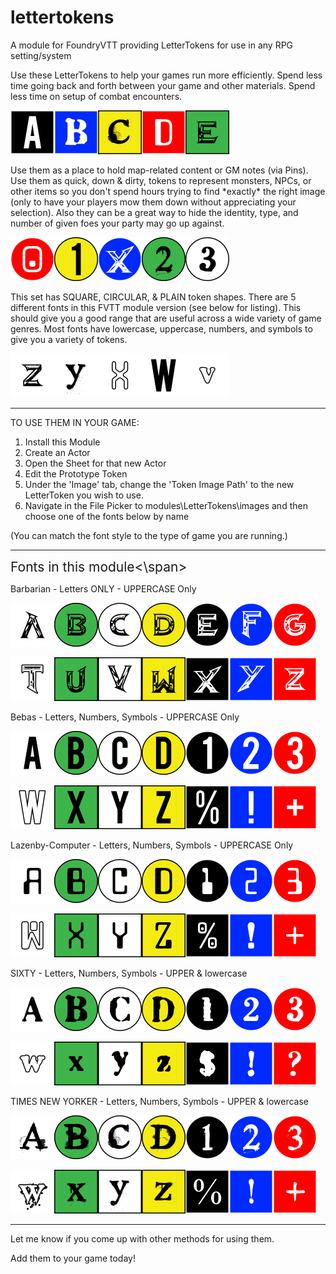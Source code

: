 # lettertokens
A module for FoundryVTT providing LetterTokens for use in any RPG setting/system


Use these LetterTokens to help your games run more efficiently. Spend less time going back and forth between your game and other materials. Spend less time on setup of combat encounters.

<img src="images\bebas\SQUARE\WHITE-ON-BLACK\UPPERCASE\bebas_280x280_wob_SQUARE_uppercase_A.png" height="70" width="70"><img src="images\sixty\SQUARE\WHITE-ON-BLUE\UPPERCASE\sixty_280x280_blue_SQUARE_uppercase_B.png" height="70" width="70"><img src="images\times-new-yorker\SQUARE\BLACK-ON-YELLOW\UPPERCASE\times-new-yorker_280x280_yellow_SQUARE_uppercase_C.png" height="70" width="70"><img src="images\lazenby-computer\SQUARE\WHITE-ON-RED\UPPERCASE\lazenby-computer_280x280_red_SQUARE_uppercase_D.png" height="70" width="70"><img src="images\barbarian\SQUARE\BLACK-ON-GREEN\UPPERCASE\barbarian_280x280_green_SQUARE_uppercase_E.png" height="70" width="70">

Use them as a place to hold map-related content or GM notes (via Pins). Use them as quick, down & dirty, tokens to represent monsters, NPCs, or other items so you don't spend hours trying to find \*exactly\* the right image (only to have your players mow them down without appreciating your selection). Also they can be a great way to hide the identity, type, and number of given foes your party may go up against.

<img src="images\lazenby-computer\CIRCLE\WHITE-ON-RED\NUMBERS\lazenby-computer_280x280_red_CIRCLE_number_0.png" height="70" width="70"><img src="images\bebas\CIRCLE\BLACK-ON-YELLOW\NUMBERS\bebas_280x280_yellow_CIRCLE_number_1.png" height="70" width="70"><img src="images\barbarian\CIRCLE\WHITE-ON-BLUE\UPPERCASE\barbarian_280x280_blue_CIRCLE_uppercase_X.png" height="70" width="70"><img src="images\times-new-yorker\CIRCLE\BLACK-ON-GREEN\NUMBERS\times-new-yorker_280x280_green_CIRCLE_number_2.png" height="70" width="70"><img src="images\sixty\CIRCLE\BLACK-ON-WHITE\NUMBERS\sixty_280x280_bow_CIRCLE_number_3.png" height="70" width="70">

This set has SQUARE, CIRCULAR, & PLAIN token shapes. There are 5 different fonts in this FVTT module version (see below for listing). This should give you a good range that are useful across a wide variety of game genres. Most fonts have lowercase, uppercase, numbers, and symbols to give you a variety of tokens.

<img src="images\barbarian\PLAIN\BLACK\UPPERCASE\barbarian_280x280_black_uppercase_Z.png" height="70" width="70"><img src="images\times-new-yorker\PLAIN\BLACK\lowercase\times-new-yorker_280x280_black_lowercase_y.png" height="70" width="70"><img src="images\lazenby-computer\PLAIN\WHITE\UPPERCASE\lazenby-computer_280x280_white_uppercase_X.png" height="70" width="70"><img src="images\bebas\PLAIN\BLACK\UPPERCASE\bebas_280x280_black_uppercase_W.png" height="70" width="70"><img src="images\sixty\PLAIN\WHITE\lowercase\sixty_280x280_white_lowercase_v.png" height="70" width="70">

---

TO USE THEM IN YOUR GAME:

1. Install this Module
2. Create an Actor
3. Open the Sheet for that new Actor
4. Edit the Prototype Token
5. Under the 'Image' tab, change the 'Token Image Path' to the new LetterToken you wish to use.
6. Navigate in the File Picker to modules\LetterTokens\images and then choose one of the fonts below by name

<!-- -->

(You can match the font style to the type of game you are running.)



---

<span style="font-size: 1.5em;">Fonts in this module<\span>

Barbarian - Letters ONLY - UPPERCASE Only

<img src="images\barbarian\PLAIN\BLACK\UPPERCASE\barbarian_280x280_black_uppercase_A.png" height="70" width="70"><img src="images\barbarian\CIRCLE\BLACK-ON-GREEN\UPPERCASE\barbarian_280x280_green_CIRCLE_uppercase_B.png" height="70" width="70"><img src="images\barbarian\CIRCLE\BLACK-ON-WHITE\UPPERCASE\barbarian_280x280_bow_CIRCLE_uppercase_C.png" height="70" width="70"><img src="images\barbarian\CIRCLE\BLACK-ON-YELLOW\UPPERCASE\barbarian_280x280_yellow_CIRCLE_uppercase_D.png" height="70" width="70"><img src="images\barbarian\CIRCLE\WHITE-ON-BLACK\UPPERCASE\barbarian_280x280_wob_CIRCLE_uppercase_E.png" height="70" width="70"><img src="images\barbarian\CIRCLE\WHITE-ON-BLUE\UPPERCASE\barbarian_280x280_blue_CIRCLE_uppercase_F.png" height="70" width="70"><img src="images\barbarian\CIRCLE\WHITE-ON-RED\UPPERCASE\barbarian_280x280_red_CIRCLE_uppercase_G.png" height="70" width="70">

<img src="images\barbarian\PLAIN\WHITE\UPPERCASE\barbarian_280x280_white_uppercase_T.png" height="70" width="70"><img src="images\barbarian\SQUARE\BLACK-ON-GREEN\UPPERCASE\barbarian_280x280_green_SQUARE_uppercase_U.png" height="70" width="70"><img src="images\barbarian\SQUARE\BLACK-ON-WHITE\UPPERCASE\barbarian_280x280_bow_SQUARE_uppercase_V.png" height="70" width="70"><img src="images\barbarian\SQUARE\BLACK-ON-YELLOW\UPPERCASE\barbarian_280x280_yellow_SQUARE_uppercase_W.png" height="70" width="70"><img src="images\barbarian\SQUARE\WHITE-ON-BLACK\UPPERCASE\barbarian_280x280_wob_SQUARE_uppercase_X.png" height="70" width="70"><img src="images\barbarian\SQUARE\WHITE-ON-BLUE\UPPERCASE\barbarian_280x280_blue_SQUARE_uppercase_Y.png" height="70" width="70"><img src="images\barbarian\SQUARE\WHITE-ON-RED\UPPERCASE\barbarian_280x280_red_SQUARE_uppercase_Z.png" height="70" width="70">

Bebas - Letters, Numbers, Symbols - UPPERCASE Only

<img src="images\bebas\PLAIN\BLACK\UPPERCASE\bebas_280x280_black_uppercase_A.png" height="70" width="70"><img src="images\bebas\CIRCLE\BLACK-ON-GREEN\UPPERCASE\bebas_280x280_green_CIRCLE_uppercase_B.png" height="70" width="70"><img src="images\bebas\CIRCLE\BLACK-ON-WHITE\UPPERCASE\bebas_280x280_bow_CIRCLE_uppercase_C.png" height="70" width="70"><img src="images\bebas\CIRCLE\BLACK-ON-YELLOW\UPPERCASE\bebas_280x280_yellow_CIRCLE_uppercase_D.png" height="70" width="70"><img src="images\bebas\CIRCLE\WHITE-ON-BLACK\NUMBERS\bebas_280x280_wob_CIRCLE_number_1.png" height="70" width="70"><img src="images\bebas\CIRCLE\WHITE-ON-BLUE\NUMBERS\bebas_280x280_blue_CIRCLE_number_2.png" height="70" width="70"><img src="images\bebas\CIRCLE\WHITE-ON-RED\NUMBERS\bebas_280x280_red_CIRCLE_number_3.png" height="70" width="70">

<img src="images\bebas\PLAIN\WHITE\UPPERCASE\bebas_280x280_white_uppercase_W.png" height="70" width="70"><img src="images\bebas\SQUARE\BLACK-ON-GREEN\UPPERCASE\bebas_280x280_green_SQUARE_uppercase_X.png" height="70" width="70"><img src="images\bebas\SQUARE\BLACK-ON-WHITE\UPPERCASE\bebas_280x280_bow_SQUARE_uppercase_Y.png" height="70" width="70"><img src="images\bebas\SQUARE\BLACK-ON-YELLOW\UPPERCASE\bebas_280x280_yellow_SQUARE_uppercase_Z.png" height="70" width="70"><img src="images\bebas\SQUARE\WHITE-ON-BLACK\SYMBOLS\bebas_280x280_wob_SQUARE_symbol_percent-sign.png" height="70" width="70"><img src="images\bebas\SQUARE\WHITE-ON-BLUE\SYMBOLS\bebas_280x280_blue_SQUARE_symbol_exclamation-mark.png" height="70" width="70"><img src="images\bebas\SQUARE\WHITE-ON-RED\SYMBOLS\bebas_280x280_red_SQUARE_symbol_plus-sign.png" height="70" width="70">

Lazenby-Computer - Letters, Numbers, Symbols - UPPERCASE Only

<img src="images\lazenby-computer\PLAIN\BLACK\UPPERCASE\lazenby-computer_280x280_black_uppercase_A.png" height="70" width="70"><img src="images\lazenby-computer\CIRCLE\BLACK-ON-GREEN\UPPERCASE\lazenby-computer_280x280_green_CIRCLE_uppercase_B.png" height="70" width="70"><img src="images\lazenby-computer\CIRCLE\BLACK-ON-WHITE\UPPERCASE\lazenby-computer_280x280_bow_CIRCLE_uppercase_C.png" height="70" width="70"><img src="images\lazenby-computer\CIRCLE\BLACK-ON-YELLOW\UPPERCASE\lazenby-computer_280x280_yellow_CIRCLE_uppercase_D.png" height="70" width="70"><img src="images\lazenby-computer\CIRCLE\WHITE-ON-BLACK\NUMBERS\lazenby-computer_280x280_wob_CIRCLE_number_1.png" height="70" width="70"><img src="images\lazenby-computer\CIRCLE\WHITE-ON-BLUE\NUMBERS\lazenby-computer_280x280_blue_CIRCLE_number_2.png" height="70" width="70"><img src="images\lazenby-computer\CIRCLE\WHITE-ON-RED\NUMBERS\lazenby-computer_280x280_red_CIRCLE_number_3.png" height="70" width="70">

<img src="images\lazenby-computer\PLAIN\WHITE\UPPERCASE\lazenby-computer_280x280_white_uppercase_W.png" height="70" width="70"><img src="images\lazenby-computer\SQUARE\BLACK-ON-GREEN\UPPERCASE\lazenby-computer_280x280_green_SQUARE_uppercase_X.png" height="70" width="70"><img src="images\lazenby-computer\SQUARE\BLACK-ON-WHITE\UPPERCASE\lazenby-computer_280x280_bow_SQUARE_uppercase_Y.png" height="70" width="70"><img src="images\lazenby-computer\SQUARE\BLACK-ON-YELLOW\UPPERCASE\lazenby-computer_280x280_yellow_SQUARE_uppercase_Z.png" height="70" width="70"><img src="images\lazenby-computer\SQUARE\WHITE-ON-BLACK\SYMBOLS\lazenby-computer_280x280_wob_SQUARE_symbol_percent-sign.png" height="70" width="70"><img src="images\lazenby-computer\SQUARE\WHITE-ON-BLUE\SYMBOLS\lazenby-computer_280x280_blue_SQUARE_symbol_exclamation-mark.png" height="70" width="70"><img src="images\lazenby-computer\SQUARE\WHITE-ON-RED\SYMBOLS\lazenby-computer_280x280_red_SQUARE_symbol_plus-sign.png" height="70" width="70">

SIXTY - Letters, Numbers, Symbols - UPPER & lowercase

<img src="images\sixty\PLAIN\BLACK\UPPERCASE\sixty_280x280_black_uppercase_A.png" height="70" width="70"><img src="images\sixty\CIRCLE\BLACK-ON-GREEN\UPPERCASE\sixty_280x280_green_CIRCLE_uppercase_B.png" height="70" width="70"><img src="images\sixty\CIRCLE\BLACK-ON-WHITE\UPPERCASE\sixty_280x280_bow_CIRCLE_uppercase_C.png" height="70" width="70"><img src="images\sixty\CIRCLE\BLACK-ON-YELLOW\UPPERCASE\sixty_280x280_yellow_CIRCLE_uppercase_D.png" height="70" width="70"><img src="images\sixty\CIRCLE\WHITE-ON-BLACK\NUMBERS\sixty_280x280_wob_CIRCLE_number_1.png" height="70" width="70"><img src="images\sixty\CIRCLE\WHITE-ON-BLUE\NUMBERS\sixty_280x280_blue_CIRCLE_number_2.png" height="70" width="70"><img src="images\sixty\CIRCLE\WHITE-ON-RED\NUMBERS\sixty_280x280_red_CIRCLE_number_3.png" height="70" width="70">

<img src="images\sixty\PLAIN\WHITE\lowercase\sixty_280x280_white_lowercase_W.png" height="70" width="70"><img src="images\sixty\SQUARE\BLACK-ON-GREEN\lowercase\sixty_280x280_green_SQUARE_lowercase_X.png" height="70" width="70"><img src="images\sixty\SQUARE\BLACK-ON-WHITE\lowercase\sixty_280x280_bow_SQUARE_lowercase_Y.png" height="70" width="70"><img src="images\sixty\SQUARE\BLACK-ON-YELLOW\lowercase\sixty_280x280_yellow_SQUARE_lowercase_Z.png" height="70" width="70"><img src="images\sixty\SQUARE\WHITE-ON-BLACK\SYMBOLS\sixty_280x280_wob_SQUARE_symbol_dollar-sign.png" height="70" width="70"><img src="images\sixty\SQUARE\WHITE-ON-BLUE\SYMBOLS\sixty_280x280_blue_SQUARE_symbol_exclamation-mark.png" height="70" width="70"><img src="images\sixty\SQUARE\WHITE-ON-RED\SYMBOLS\sixty_280x280_red_SQUARE_symbol_question.png" height="70" width="70">

TIMES NEW YORKER - Letters, Numbers, Symbols - UPPER & lowercase

<img src="images\times-new-yorker\PLAIN\BLACK\UPPERCASE\times-new-yorker_280x280_black_uppercase_A.png" height="70" width="70"><img src="images\times-new-yorker\CIRCLE\BLACK-ON-GREEN\UPPERCASE\times-new-yorker_280x280_green_CIRCLE_uppercase_B.png" height="70" width="70"><img src="images\times-new-yorker\CIRCLE\BLACK-ON-WHITE\UPPERCASE\times-new-yorker_280x280_bow_CIRCLE_uppercase_C.png" height="70" width="70"><img src="images\times-new-yorker\CIRCLE\BLACK-ON-YELLOW\UPPERCASE\times-new-yorker_280x280_yellow_CIRCLE_uppercase_D.png" height="70" width="70"><img src="images\times-new-yorker\CIRCLE\WHITE-ON-BLACK\NUMBERS\times-new-yorker_280x280_wob_CIRCLE_number_1.png" height="70" width="70"><img src="images\times-new-yorker\CIRCLE\WHITE-ON-BLUE\NUMBERS\times-new-yorker_280x280_blue_CIRCLE_number_2.png" height="70" width="70"><img src="images\times-new-yorker\CIRCLE\WHITE-ON-RED\NUMBERS\times-new-yorker_280x280_red_CIRCLE_number_3.png" height="70" width="70">

<img src="images\times-new-yorker\PLAIN\WHITE\lowercase\times-new-yorker_280x280_white_lowercase_W.png" height="70" width="70"><img src="images\times-new-yorker\SQUARE\BLACK-ON-GREEN\lowercase\times-new-yorker_280x280_green_SQUARE_lowercase_X.png" height="70" width="70"><img src="images\times-new-yorker\SQUARE\BLACK-ON-WHITE\lowercase\times-new-yorker_280x280_bow_SQUARE_lowercase_Y.png" height="70" width="70"><img src="images\times-new-yorker\SQUARE\BLACK-ON-YELLOW\lowercase\times-new-yorker_280x280_yellow_SQUARE_lowercase_Z.png" height="70" width="70"><img src="images\times-new-yorker\SQUARE\WHITE-ON-BLACK\SYMBOLS\times-new-yorker_280x280_wob_SQUARE_symbol_percent-sign.png" height="70" width="70"><img src="images\times-new-yorker\SQUARE\WHITE-ON-BLUE\SYMBOLS\times-new-yorker_280x280_blue_SQUARE_symbol_exclamation-mark.png" height="70" width="70"><img src="images\times-new-yorker\SQUARE\WHITE-ON-RED\SYMBOLS\times-new-yorker_280x280_red_SQUARE_symbol_plus-sign.png" height="70" width="70">

---

Let me know if you come up with other methods for using them.



Add them to your game today!

